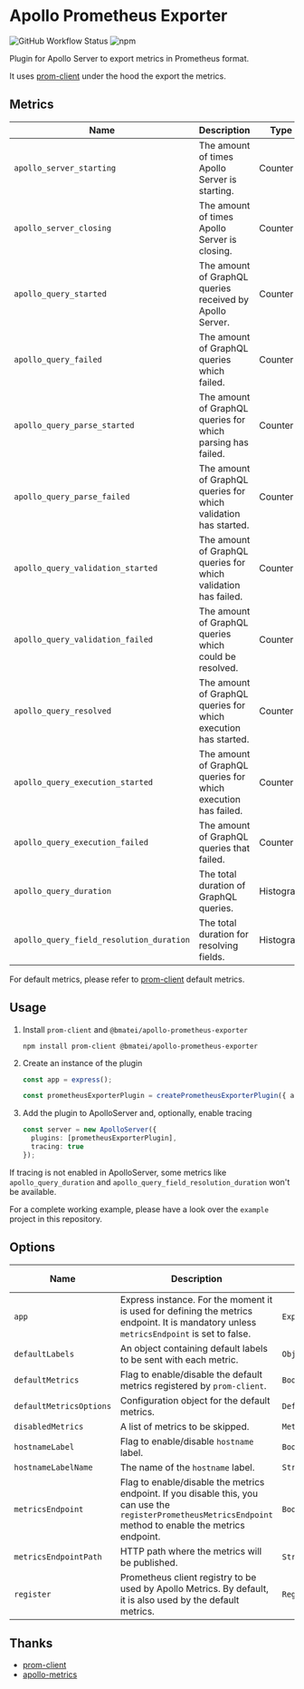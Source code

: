 # Apollo Prometheus Exporter

![GitHub Workflow Status](https://img.shields.io/github/workflow/status/bfmatei/apollo-prometheus-exporter/Release)
![npm](https://img.shields.io/npm/v/@bmatei/apollo-prometheus-exporter)

Plugin for Apollo Server to export metrics in Prometheus format.

It uses [prom-client](https://github.com/siimon/prom-client) under the hood the export the metrics.

## Metrics

| Name                                     | Description                                                     | Type      |
| ---------------------------------------- | --------------------------------------------------------------- | --------- |
| `apollo_server_starting`                 | The amount of times Apollo Server is starting.                  | Counter   |
| `apollo_server_closing`                  | The amount of times Apollo Server is closing.                   | Counter   |
| `apollo_query_started`                   | The amount of GraphQL queries received by Apollo Server.        | Counter   |
| `apollo_query_failed`                    | The amount of GraphQL queries which failed.                     | Counter   |
| `apollo_query_parse_started`             | The amount of GraphQL queries for which parsing has failed.     | Counter   |
| `apollo_query_parse_failed`              | The amount of GraphQL queries for which validation has started. | Counter   |
| `apollo_query_validation_started`        | The amount of GraphQL queries for which validation has failed.  | Counter   |
| `apollo_query_validation_failed`         | The amount of GraphQL queries which could be resolved.          | Counter   |
| `apollo_query_resolved`                  | The amount of GraphQL queries for which execution has started.  | Counter   |
| `apollo_query_execution_started`         | The amount of GraphQL queries for which execution has failed.   | Counter   |
| `apollo_query_execution_failed`          | The amount of GraphQL queries that failed.                      | Counter   |
| `apollo_query_duration`                  | The total duration of GraphQL queries.                          | Histogram |
| `apollo_query_field_resolution_duration` | The total duration for resolving fields.                        | Histogram |

For default metrics, please refer to [prom-client](https://github.com/siimon/prom-client) default metrics.

## Usage

1. Install `prom-client` and `@bmatei/apollo-prometheus-exporter`

   ```shell script
   npm install prom-client @bmatei/apollo-prometheus-exporter
   ```

2. Create an instance of the plugin

   ```ts
   const app = express();

   const prometheusExporterPlugin = createPrometheusExporterPlugin({ app });
   ```

3. Add the plugin to ApolloServer and, optionally, enable tracing

   ```ts
   const server = new ApolloServer({
     plugins: [prometheusExporterPlugin],
     tracing: true
   });
   ```

If tracing is not enabled in ApolloServer, some metrics like `apollo_query_duration` and `apollo_query_field_resolution_duration` won't be available.

For a complete working example, please have a look over the `example` project in this repository.

## Options

| Name                    | Description                                                                                                                                                  | Type                                   | Default Value |
| ----------------------- | ------------------------------------------------------------------------------------------------------------------------------------------------------------ | -------------------------------------- | ------------- |
| `app`                   | Express instance. For the moment it is used for defining the metrics endpoint. It is mandatory unless `metricsEndpoint` is set to false.                     | `Express`                              | `undefined`   |
| `defaultLabels`         | An object containing default labels to be sent with each metric.                                                                                             | `Object`                               | `{}`          |
| `defaultMetrics`        | Flag to enable/disable the default metrics registered by `prom-client`.                                                                                      | `Boolean`                              | `true`        |
| `defaultMetricsOptions` | Configuration object for the default metrics.                                                                                                                | `DefaultMetricsCollectorConfiguration` | `{}`          |
| `disabledMetrics`       | A list of metrics to be skipped.                                                                                                                             | `MetricsNames[]`                       | `[]`          |
| `hostnameLabel`         | Flag to enable/disable `hostname` label.                                                                                                                     | `Boolean`                              | `true`        |
| `hostnameLabelName`     | The name of the `hostname` label.                                                                                                                            | `String`                               | `hostname`    |
| `metricsEndpoint`       | Flag to enable/disable the metrics endpoint. If you disable this, you can use the `registerPrometheusMetricsEndpoint` method to enable the metrics endpoint. | `Boolean`                              | `true`        |
| `metricsEndpointPath`   | HTTP path where the metrics will be published.                                                                                                               | `String`                               | `"/metrics"`  |
| `register`              | Prometheus client registry to be used by Apollo Metrics. By default, it is also used by the default metrics.                                                 | `Registry`                             | `register`    |

## Thanks

- [prom-client](https://github.com/siimon/prom-client)
- [apollo-metrics](https://github.com/dotellie/apollo-metrics)
